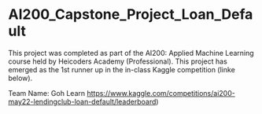 # AI200_Capstone_Project_Loan_Default
This project was completed as part of the AI200: Applied Machine Learning course held by Heicoders Academy (Professional).
This project has emerged as the 1st runner up in the in-class Kaggle competition (linke below).

Team Name: Goh Learn
https://www.kaggle.com/competitions/ai200-may22-lendingclub-loan-default/leaderboard)

